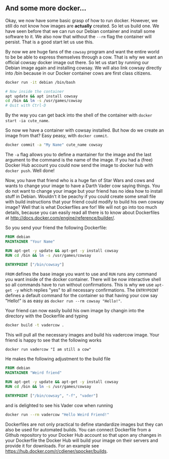 ## And some more docker...

Okay, we now have some basic grasp of how to run docker. However, we still do not
know how images are **actually** created. So let us build one. We have seen before
that we can run our Debian container and install some software to it. We also
now that without the `--rm` flag the container will persist. That is a good
start let us use this.

By now we are huge fans of the `cowsay` program and want the entire world to be
be able to express themselves through a cow. That is why we want an official
cowsay docker image out there. So let us start by running our Debian image
again and installing cowsay. We will also link cowsay directly into /bin because
in our Docker container cows are first class citizens.

```bash
docker run -it debian /bin/bash

# Now inside the container
apt update && apt install cowsay
cd /bin && ln -s /usr/games/cowsay
# Quit with Ctrl-D
```

By the way you can get back into the shell of the container with 
`docker start -ia cute_name`. 

So now we have a container with cowsay installed. But how do we create an image
from that? Easy peasy, with `docker commit`.

```bash
docker commit -a "My Name" cute_name cowsay
```

The `-a` flag allows you to define a mantainer for the image and the last argument
to the command is the name of the image. If you had a (free) Docker Hub account you 
could now send the image to docker hub with `docker push`. Well done!

Now, you have that friend who is a huge fan of Star Wars and cows and wants to
change your image to have a Darth Vader cow saying things. You do not want to change
your image but your friend has no idea how to install stuff in Debian. Wouldn't
it be peachy if you could create some small file with build instructions that
your friend could modify to build his own cowsay image? Well that is what
Dockerfiles are for! We will not go into too much details, because you can easily
read all there is to know about Dockerfiles at http://docs.docker.com/engine/reference/builder/.

So you send your friend the following Dockerfile:

```Dockerfile
FROM debian
MAINTAINER "Your Name"

RUN apt-get -y update && apt-get -y install cowsay
RUN cd /bin && ln -s /usr/games/cowsay 

ENTRYPOINT ["/bin/cowsay"]
```

`FROM` defines the base image you want to use and `RUN` runs any command you want 
inside of the docker container. There will be now interactive shell so all commands
have to run without confirmations. This is why we use `apt-get -y` which replies
"yes" to all necessary confirmations. The `ENTRYPOINT` defines a default command for the
container so that having your cow say "Hello!" is as easy as `docker run --rm cowsay "Hello!"`.

Your friend can now easily build his own image by changin into the directory
with the Dockerfile and typing 

```bash
docker build -t vadercow .
```

This will pull all the necessary images and build his vadercow image. Your friend
is happy to see that the following works

```
docker run vadercow "I am still a cow"
```

He makes the following adjustment to the build file

```Dockerfile
FROM debian
MAINTAINER "Weird friend"

RUN apt-get -y update && apt-get -y install cowsay
RUN cd /bin && ln -s /usr/games/cowsay 

ENTRYPOINT ["/bin/cowsay", "-f", "vader"]
```
and is delighted to see his Vader cow when running

```bash
docker run --rm vadercow "Hello Weird Friend!"
``` 

Dockerfiles are not only practical to define standardize images but they can also
be used for automated builds. You can connect Dockerfile from a Github repository 
to your Docker Hub account so that upon any changes in your Dockerfile the
Docker Hub will build your image on their servers and provide it for downloads.
For an example see https://hub.docker.com/r/cdiener/spocker/builds.
